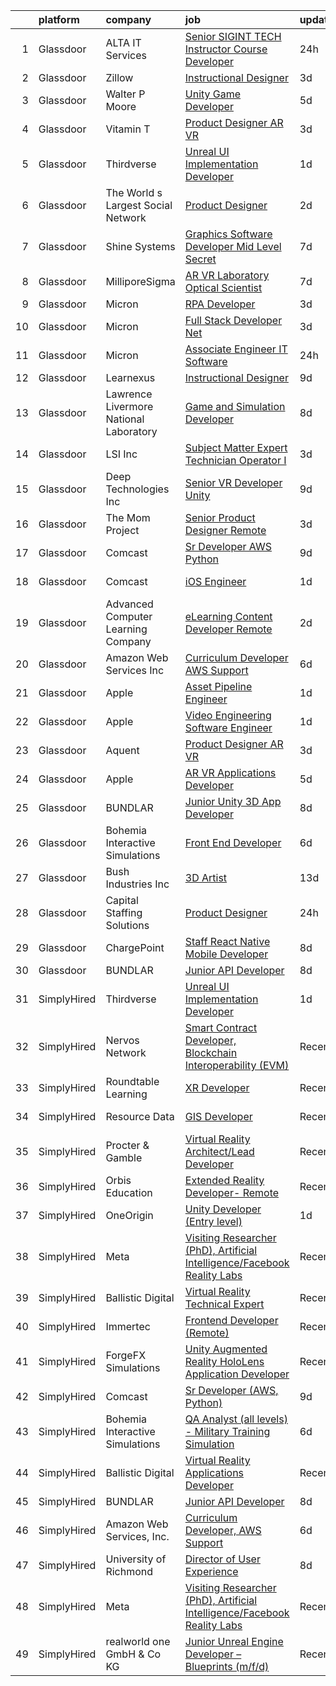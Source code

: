 

|    | platform    | company                                | job                                                                                                                                                                                                                                                                                                                                                                                                                                                                                                                                                                                                                                                                                                                                                                                                                                                                                                                                                                                                                                                                                                                                                                                                                                                                                                                                                                                                                                                                                                                                              | update_time   | location                |
|---:|:------------|:---------------------------------------|:-------------------------------------------------------------------------------------------------------------------------------------------------------------------------------------------------------------------------------------------------------------------------------------------------------------------------------------------------------------------------------------------------------------------------------------------------------------------------------------------------------------------------------------------------------------------------------------------------------------------------------------------------------------------------------------------------------------------------------------------------------------------------------------------------------------------------------------------------------------------------------------------------------------------------------------------------------------------------------------------------------------------------------------------------------------------------------------------------------------------------------------------------------------------------------------------------------------------------------------------------------------------------------------------------------------------------------------------------------------------------------------------------------------------------------------------------------------------------------------------------------------------------------------------------|:--------------|:------------------------|
|  1 | Glassdoor   | ALTA IT Services                       | [Senior SIGINT TECH Instructor Course Developer](https://www.glassdoor.com/partner/jobListing.htm?pos=107&ao=1110586&s=58&guid=00000182009e67768e7d27468a34f72c&src=GD_JOB_AD&t=SR&vt=w&cs=1_f60b4993&cb=1657867757806&jobListingId=1008005974294&cpc=1160948BCBA38B5B&jrtk=3-0-1g809spu0gfr9801-1g809spukimbe800-fee6d6323ca101d2--6NYlbfkN0AXtvPDqDev6liskt-h_3vAUEMM26GmMOlWYCAn-kvNiXTWhOpXUsJAjGAig0pzkvYeHZKeWvOFaAfqADQGpyHvf6i4v3zj1R0WEiOhJwHFdVvEvWnCjDpyz1Ft5GwwGdb5bR5m1-z0iRVqp35gEP_U0PWLXByGaeIjZnZjLCJOeyoAkIRk_TgkLfhmqONYNpcqT9tLdLhGr-2y_PauHfS6kdjYmdVnfpoJZNQBGN4Q_s88XtRNt7W26bxBcaFfdQ-n-V-pwob7h9WX2_rrrm1UyhZxDWDFhFuL5hU-giyNUgd_TEzwI7BpDuEkB7k8P1AE2GSkTdjTORQedAxxoX9qYlJVkK0Uvw5rd7IHWPMoH7TbfN_pgJKqfoIo4B7hAC2sycBbatLHW025lvZWAR_fHbQ3Ye0v4eJyLbddMjTU1fBVGpEFoUhFsfKRoIpPdAdHULOzp0ijuQomBT-Gps0NQomdcVuq7PBE0-Kmj7a_OkpPxMSNb1uY64DfT490bZMKKjY6uNRkAOoLRh_eTeOdydPGDTjyF0vZrnYBNoiQIivDsi3ZbqXW0Oa6lNBLjapJiDwgmxQVO9Mxp-x9D6ZBcYdqIbSaKPF-UcXajpPdze_x78fAgMqq)                                                                                                                                                                                                                                                                                                                                                                                                                                                                                                                                             | 24h           | Washington, DC          |
|  2 | Glassdoor   | Zillow                                 | [Instructional Designer](https://www.glassdoor.com/partner/jobListing.htm?pos=106&ao=1110586&s=58&guid=00000182009e67768e7d27468a34f72c&src=GD_JOB_AD&t=SR&vt=w&cs=1_0719966e&cb=1657867757805&jobListingId=1007997798866&cpc=F41FEAB56D215062&jrtk=3-0-1g809spu0gfr9801-1g809spukimbe800-02819dc45a560418--6NYlbfkN0ANMurRYyPEXg08u6OamUd1Mvhk-zhFSGYIZgoJR86UvYL2v6MoUqae-sD5DnU21vp4mwq425I4rhoRs2TY86WP2ZGxwYggeqRifMfac9_iVUjVLTSmzBiRRHPm-QA6FUEy6rVYqW73YgF-0AnZ1u-lc2kZd_IZkx0fqVwRvq2KMPivu2MOtUEWgMnm8oqoco0X5A8Pr1lyhZEIxOL8xTcB0878g3KN0Fld0hnAv2WHjnFMNckIZDnttkgYlQfu_hKSvKBCBICBNMQba9rUoz_zLNxcwLTYt3JqXeQl8Pk9qqzfMCgu-AoVqahhnS4duIHofAIM0SuMZis9oCnY1nljpOu5kzucVm1uZILTwFFJ4BOeaIeVaPY8rUZAhO3dSSiX3RWRxw1HLri5EOaA8dk7jqA12bBw4qL6iix3R4ixxPQexwUem4BpkPE6EHpTpfOlEbcCkRsj_4Wc35heDYWkJ_8rid_ijjf-8d5oiUeywLZPOETPLPUfrdMGYUCFFxvL7e941f807dSfA_9AOd3XCk1WrCyF4v7cKysXAGA2zp1-ejIX4qjWB9enwvDCjdd9LXTuh_rv6AHdjuoop-D-EIagE9MOEUo4RfRFCOxfLJFmy8vMoyn2LUsiWl3jvgphPOs9cd1Gwy_VGvhRBlmMxm5XXHktPfU4mR-6bykUUQ_fKaCTJbmZbVnU4tJpGNOTZSivX0MeB4k8EU17dwMH9VEzUiQFfPZmf8GVS043LOdlLpeYl4C10ifApE3z6UGARUIHTV1R0XgXbMoR7vTBfRvA6Qp4HyKKAUsVmGKl03NaDtgm9695wxhYCV6zwpNPm_u_hWR1-8f6sExLNAY_eTnWJrNWGl3UGMXchJNVqb8LewKja7YNosl71pLnAEB1ndNHtLoRUJYshsJ2FYnvIrWCc0Vd9q8%3D)                                                                                                                                                                                                                                                       | 3d            | Irvine, CA              |
|  3 | Glassdoor   | Walter P Moore                         | [Unity Game Developer](https://www.glassdoor.com/partner/jobListing.htm?pos=118&ao=1136043&s=58&guid=00000182009e67768e7d27468a34f72c&src=GD_JOB_AD&t=SR&vt=w&cs=1_b1fd9172&cb=1657867757807&jobListingId=1007994178150&jrtk=3-0-1g809spu0gfr9801-1g809spukimbe800-a406b2601580dbc4-)                                                                                                                                                                                                                                                                                                                                                                                                                                                                                                                                                                                                                                                                                                                                                                                                                                                                                                                                                                                                                                                                                                                                                                                                                                                            | 5d            | Houston, TX             |
|  4 | Glassdoor   | Vitamin T                              | [Product Designer  AR   VR](https://www.glassdoor.com/partner/jobListing.htm?pos=112&ao=1110586&s=58&guid=00000182009e67768e7d27468a34f72c&src=GD_JOB_AD&t=SR&vt=w&cs=1_b9f9a0ef&cb=1657867757807&jobListingId=1007998330228&cpc=2CAED5C921A5F994&jrtk=3-0-1g809spu0gfr9801-1g809spukimbe800-1a269cc050b6d1bc--6NYlbfkN0DMrcEu7yrtATojKJA7cEzGQ3FdRGWLh0CZQInL4ECGI6k5tN82kdM0cJmh4vC7GgihDGrZvAwwDqpJs0f8Mc0_J-VMnGLjAnFKz5Coouezc6iO7XA1uYLwXqGsEM93SRBfl1TKeEPWphOPsCnNMoEcXdyh_fe7AiUrCVtXZA5lWAvzZns9uoS1J9W6F6ab6JSLuDTK_QFJlUbesVskx0cNNT4RXF-SQ2K5QnteIuK7g8ejBcb1vdAEcFOXg_L5E7uCWBfFCBUzOQOuyAr6EkujF3MvpY3GZlVGibO1PFmicOJ0KkM2PS86RrIrbQy_8kX_3JUnF8B4TXA2W_IuuRyF6yMsp_pSemW9wSiC84mQLkrKjeGbPjIAg7raN7YK9H5kQiKAV4r_2KLz_k9JeM41nMggRxpRdS3_Z4CT_b2ce8yRccCG4XpTRajkkhtCN4TKlbX7yvKFHwZNObCear4v)                                                                                                                                                                                                                                                                                                                                                                                                                                                                                                                                                                                                                                                                                                                                  | 3d            | New York, NY            |
|  5 | Glassdoor   | Thirdverse                             | [Unreal UI Implementation Developer](https://www.glassdoor.com/partner/jobListing.htm?pos=116&ao=1136043&s=58&guid=00000182009e67768e7d27468a34f72c&src=GD_JOB_AD&t=SR&vt=w&ea=1&cs=1_08fcb2b3&cb=1657867757807&jobListingId=1008003638061&jrtk=3-0-1g809spu0gfr9801-1g809spukimbe800-2670377ed1bb73d7-)                                                                                                                                                                                                                                                                                                                                                                                                                                                                                                                                                                                                                                                                                                                                                                                                                                                                                                                                                                                                                                                                                                                                                                                                                                         | 1d            | Remote                  |
|  6 | Glassdoor   | The World s Largest Social Network     | [Product Designer](https://www.glassdoor.com/partner/jobListing.htm?pos=109&ao=1110586&s=58&guid=00000182009e67768e7d27468a34f72c&src=GD_JOB_AD&t=SR&vt=w&ea=1&cs=1_1dc37d93&cb=1657867757807&jobListingId=1008001053757&cpc=F4EED0218A761C36&jrtk=3-0-1g809spu0gfr9801-1g809spukimbe800-8def4b8b864cc56f--6NYlbfkN0DSgjPPcnEdvoK3uuxfISLALE6pB1FR7YSHOr_tSg5_QGIhoz_2VqUepdcKLBLI_zR620Q-GJD5uIrp5NbNqR5wmhWxnQG_ivvBgZ3SpaXml9ghEHbtCZ2yu9rFuANOOlofkHSInGfXY-n3v_GdRCYaqVwwdksplir2C0_Ky7pj6A3Gad3j5T9cq1exTYdqdbUtw1RDVEEKX24T7OMo4RVQM3fln56fuFVf9bdZy14UVmYyXTDIdLDbG0Y3QOnGwvg9_wj1eXlVsvRdcJGTSzG7r5kS1Anyg1LlhBnN24ZrVrwMasIeEhff1VwuEZ9mrLJ2V2ZBkLOHTHHwcPZictO9hEcVlmbSzrUW1UMjpIiRhyZ0co-PPi34FaJiuDFib0JDbJyuEOwjpU0QelPby72XgNOlYhc9FZbKbgeJnvf0v2BDiJ2Q0FGrCeTqRQk-A2kxBjWPWDePaYmIlVUgydXrWakJd7jaSOVXlRlvogdYh4d-z1ZY_NlLDLfF_fmuVp1VLf41_u96_bLevE-eAP9JgTeZ2KWPc_6Ps84NQ5jSk8sIspTO1BS-BQlx60tiHynfb7bMqWNe-ZFRCzglLRa8)                                                                                                                                                                                                                                                                                                                                                                                                                                                                                                                                                                                                      | 2d            | New York, NY            |
|  7 | Glassdoor   | Shine Systems                          | [Graphics Software Developer  Mid Level   Secret ](https://www.glassdoor.com/partner/jobListing.htm?pos=127&ao=1136043&s=58&guid=00000182009e67768e7d27468a34f72c&src=GD_JOB_AD&t=SR&vt=w&cs=1_b1279b1c&cb=1657867757807&jobListingId=1007991168901&jrtk=3-0-1g809spu0gfr9801-1g809spukimbe800-8b16fb561dcdfd87-)                                                                                                                                                                                                                                                                                                                                                                                                                                                                                                                                                                                                                                                                                                                                                                                                                                                                                                                                                                                                                                                                                                                                                                                                                                | 7d            | Bethesda, MD            |
|  8 | Glassdoor   | MilliporeSigma                         | [AR VR Laboratory Optical Scientist](https://www.glassdoor.com/partner/jobListing.htm?pos=128&ao=1136043&s=58&guid=00000182009e67768e7d27468a34f72c&src=GD_JOB_AD&t=SR&vt=w&cs=1_91921ca0&cb=1657867757807&jobListingId=1007989603593&jrtk=3-0-1g809spu0gfr9801-1g809spukimbe800-7fe69cf6b4430d20-)                                                                                                                                                                                                                                                                                                                                                                                                                                                                                                                                                                                                                                                                                                                                                                                                                                                                                                                                                                                                                                                                                                                                                                                                                                              | 7d            | San Jose, CA            |
|  9 | Glassdoor   | Micron                                 | [RPA Developer](https://www.glassdoor.com/partner/jobListing.htm?pos=117&ao=1136043&s=58&guid=00000182009e67768e7d27468a34f72c&src=GD_JOB_AD&t=SR&vt=w&cs=1_b5f8113d&cb=1657867757807&jobListingId=1007997267370&jrtk=3-0-1g809spu0gfr9801-1g809spukimbe800-6765c2beca78ad24-)                                                                                                                                                                                                                                                                                                                                                                                                                                                                                                                                                                                                                                                                                                                                                                                                                                                                                                                                                                                                                                                                                                                                                                                                                                                                   | 3d            | San Jose, CA            |
| 10 | Glassdoor   | Micron                                 | [Full Stack Developer   Net ](https://www.glassdoor.com/partner/jobListing.htm?pos=126&ao=1136043&s=58&guid=00000182009e67768e7d27468a34f72c&src=GD_JOB_AD&t=SR&vt=w&cs=1_f5a8260a&cb=1657867757807&jobListingId=1007997267393&jrtk=3-0-1g809spu0gfr9801-1g809spukimbe800-572eafd49860764f-)                                                                                                                                                                                                                                                                                                                                                                                                                                                                                                                                                                                                                                                                                                                                                                                                                                                                                                                                                                                                                                                                                                                                                                                                                                                     | 3d            | Manassas, VA            |
| 11 | Glassdoor   | Micron                                 | [Associate Engineer   IT Software](https://www.glassdoor.com/partner/jobListing.htm?pos=125&ao=1136043&s=58&guid=00000182009e67768e7d27468a34f72c&src=GD_JOB_AD&t=SR&vt=w&cs=1_14d95b19&cb=1657867757807&jobListingId=1008005294258&jrtk=3-0-1g809spu0gfr9801-1g809spukimbe800-99a36739e931a6e7-)                                                                                                                                                                                                                                                                                                                                                                                                                                                                                                                                                                                                                                                                                                                                                                                                                                                                                                                                                                                                                                                                                                                                                                                                                                                | 24h           | Boise, ID               |
| 12 | Glassdoor   | Learnexus                              | [Instructional Designer](https://www.glassdoor.com/partner/jobListing.htm?pos=124&ao=1136043&s=58&guid=00000182009e67768e7d27468a34f72c&src=GD_JOB_AD&t=SR&vt=w&ea=1&cs=1_0e0db9c2&cb=1657867757807&jobListingId=1007984912206&jrtk=3-0-1g809spu0gfr9801-1g809spukimbe800-a177e89b1e402d65-)                                                                                                                                                                                                                                                                                                                                                                                                                                                                                                                                                                                                                                                                                                                                                                                                                                                                                                                                                                                                                                                                                                                                                                                                                                                     | 9d            | Remote                  |
| 13 | Glassdoor   | Lawrence Livermore National Laboratory | [Game and Simulation Developer](https://www.glassdoor.com/partner/jobListing.htm?pos=115&ao=1136043&s=58&guid=00000182009e67768e7d27468a34f72c&src=GD_JOB_AD&t=SR&vt=w&cs=1_57ac6e7b&cb=1657867757807&jobListingId=1007987621458&jrtk=3-0-1g809spu0gfr9801-1g809spukimbe800-1cd189374170e207-)                                                                                                                                                                                                                                                                                                                                                                                                                                                                                                                                                                                                                                                                                                                                                                                                                                                                                                                                                                                                                                                                                                                                                                                                                                                   | 8d            | Livermore, CA           |
| 14 | Glassdoor   | LSI  Inc                               | [Subject Matter Expert   Technician Operator I](https://www.glassdoor.com/partner/jobListing.htm?pos=130&ao=1136043&s=58&guid=00000182009e67768e7d27468a34f72c&src=GD_JOB_AD&t=SR&vt=w&cs=1_8feddd1a&cb=1657867757807&jobListingId=1007997554295&jrtk=3-0-1g809spu0gfr9801-1g809spukimbe800-80120b117cb95e3b-)                                                                                                                                                                                                                                                                                                                                                                                                                                                                                                                                                                                                                                                                                                                                                                                                                                                                                                                                                                                                                                                                                                                                                                                                                                   | 3d            | Jacksonville, FL        |
| 15 | Glassdoor   | Deep Technologies Inc                  | [Senior VR Developer  Unity ](https://www.glassdoor.com/partner/jobListing.htm?pos=101&ao=1110586&s=58&guid=00000182009e67768e7d27468a34f72c&src=GD_JOB_AD&t=SR&vt=w&ea=1&cs=1_2d427e90&cb=1657867757803&jobListingId=1007984915587&cpc=723ADC3DFE402989&jrtk=3-0-1g809spu0gfr9801-1g809spukimbe800-53d2659523d2c6c4--6NYlbfkN0DfhRLDY5E7BVY3xhBTAobuSaZ3WR2SqAJ-w4NHeQGDZ4N7kqSqiwTqfZ_rggRmPMq0Gw3DaX67HJkQH-SIadOUZXQbERM4mSu_DyG5PyfUmIR0HOJ9UO89umVKprOg8JGvjRLUGuVwrXAStGLyPtsXW8VqIDeJhc8_fdegCKkQz1HvZVKevxkQtzds-RwF3LS-5nIaNzgQRCehBu_TQ9RJ51qRo4l5UTcTo9_fF02HddtBW176EkQxNvs6f58L9yk4sTts7SuM1i9imJYj_UlnSw03NG3EOAKYjCswQN_rDfMvToBZpYrWoz5wh61eSKQVLa08_kiQVpIMYclZO61o2arAo6uxr6Rlw5sEuTSQXbw9RPHbS5H9SeJy_E1_YHJQrEBd3eEtb5oFSkJ7uD3JM1-ineQwZp4QkN-ycBVAjLI7c9cuKYEu3QnTAETHNLMz-mNSjbicD2MgJyM3kzuGo2H5kXupdTKRn6t4aNbGhiGA_X7C_eQhJ_-okogBU-s%3D)                                                                                                                                                                                                                                                                                                                                                                                                                                                                                                                                                                                                                                                                             | 9d            | Remote                  |
| 16 | Glassdoor   | The Mom Project                        | [Senior Product Designer  Remote ](https://www.glassdoor.com/partner/jobListing.htm?pos=108&ao=1110586&s=58&guid=00000182009e67768e7d27468a34f72c&src=GD_JOB_AD&t=SR&vt=w&cs=1_76046087&cb=1657867757806&jobListingId=1007998781731&cpc=48B9F4758953335C&jrtk=3-0-1g809spu0gfr9801-1g809spukimbe800-a77114146fb9e5db--6NYlbfkN0BDp_epf89aHDQhKpPegNJQ_ldQpEFZQsM9OcONMGxWx6pU56EKHF58QjVdAUvn2gUcIvF7KOJmFC3xBX3ruxTL4N84UkJh49LFVaxl-kh8xk6M6bdG2r327xVBoGyxpNZABggSh4scsTz_LA-DYHGU9_uPeUiwGqmWm3GibuFtYt_lxToxcqYbJLKs6Z_ljF8BNkQqmzt758GGZb55-E2aI7WrNvYzKlGxwE2vJPG6ZKl-DShUz6tJg-jcpvoW8AlWaTtnTw5V2EOyXJo5PG0aMUk0hG1ViBe3wdd2OoY5Q3ChwE5lUDiC3-0RTiNNxpdpTbgga2c5DA473iCgtc38OEM6IiKltma8_zyTvrapIAQJoJghbRFiHJZSzhuC9fR4hVeQaUtWpQfi6gtmr3FZUPfPNMNLL3GEcTQHiDrwDAF6Mp1qGWBccJQmgcJ-JL6g1Oklq-1Z-QEXHy9iNMhzflyZ8_gfEZ6PZa9sYUmjPE3pVvpNnOKBUC9a5OEUBwdfWC6yoGEBcIKpAUAPSZmtgmfyLVjiCCupVs76gVMGHUwM5IgCqrOy8QYkCQWt2Wg0XvzyiAK62A%3D%3D)                                                                                                                                                                                                                                                                                                                                                                                                                                                                                                                                                                                               | 3d            | New York, NY            |
| 17 | Glassdoor   | Comcast                                | [Sr Developer  AWS  Python ](https://www.glassdoor.com/partner/jobListing.htm?pos=102&ao=1110586&s=58&guid=00000182009e67768e7d27468a34f72c&src=GD_JOB_AD&t=SR&vt=w&cs=1_68f9ae22&cb=1657867757802&jobListingId=1007985860227&cpc=87A0A889578C8297&jrtk=3-0-1g809spu0gfr9801-1g809spukimbe800-bcae0c6d334d5011--6NYlbfkN0Cj-KmZPsf9w80C8b1WzNVrlanjD2SXJjxuCbUWHsXPZlTAgGmdtIUzoKTi6fK6WvY6sxk7xe5mlX1N1Sy-6km0CefS0Rvive94Kj_yXslyaygsDRgi1XdKBS3NCAfu-thGUSRN7xKc-UvE-8ePBP6HfAOj-aZFGbY09eQrBqGux4fXa_ZZ5Vjx02swMsTBCrR_2XmX71muuS8baDr3dsi0Nza3zSSNHIDxP35Q1BY020-9EQxx5fKX_c0-QetYrEFyOhRPPDh8DRGQSl-Nc_qnTcGUSllNhHGr4gZHD_LqOpiasOsgM0mSbzsa3pP4zAlUxNIzDrOoynfARljwfgE9TQcb74lS_A8jKy2BEkyu9d-r51kEZZHcRrydrzNCYSv0G8jKqyYixHBMiT9xRK2dgFP1SvwERWFFJmhEnrNzRhzLMgXDpoNAQDnlm09sW9_B_HGM-PYDpYB9GcUYTtg7vRjePLn9xeTd7gIyKHRqPVQv6ZvDrqkgi288EBG4yFYhfGAQQYolvSFGamJ5Scm1sTrSz1DaT908osdmD-D7HCT6B7ZYYCrC7ZIgJQadxmbzi1xdZjQLLFeUrkF5qagscUQ5huq8c2JRwXNCKR7Xa26b2h-YZRlQzcqIcM5PdmVtISy3lSsupyMYei2EsqGcOpsy32WR2jyf9xa8Fe0m6VvX6zv8SUyJGn-Ku59m5fkm6n3IaIKzE1I0qV9upa3S4mAzXHBZNif0jM_wePpm63jWTJ_yNvFYhUiN46Z53lRUxDEWME9P_rrWS78N2lKhF8MqEwVgpnB7ZxrOCSbuEXvpE2KTYG7Z_2di8bOAL_A8VvGoZEI1h5TJyqxE5ktkufDHSb8BgXt9ufnrPFLDyZGFX5EN5rwsuwuasdqunsrFk_UgushHYiSK3cJ8QHKigDGrrqi2qP2ZApdxbIogGLGkf6FftfaA3H9oM9SPD8fFhZbzS7_qze4S-q4jdeLHslziG8R3Jm6EzL_FQMQLtYw9GcFwelCIerumnJzBocj0wE1fXWKRY3e3Ve-e8TBYgVbRQ0UQ3xFNqRzmOHcSBe3EJjfXSe6k9c2gM10DbLNezan8QOdHRjQd2hmKWBcq3hIxRBEGIbys1Wl2Djxacxc2ajwa7mxrsf4Q9BDoilvrCspuSpyROi_qWAd3byNy) | 9d            | Philadelphia, PA        |
| 18 | Glassdoor   | Comcast                                | [iOS Engineer](https://www.glassdoor.com/partner/jobListing.htm?pos=103&ao=1110586&s=58&guid=00000182009e67768e7d27468a34f72c&src=GD_JOB_AD&t=SR&vt=w&cs=1_57f0b879&cb=1657867757803&jobListingId=1008003611074&cpc=280AB1FAEDD8D536&jrtk=3-0-1g809spu0gfr9801-1g809spukimbe800-383328469f0bdfd0--6NYlbfkN0Cj-KmZPsf9w80C8b1WzNVrlanjD2SXJjxuCbUWHsXPZlTAgGmdtIUzoKTi6fK6Wvbm-z6MuMd0isYz243yNcA9pOHg6ifu2F8_3dtP6seVg6bjCBSArHLFtt3fAky5_J5GfYRCe8hyHtyXshKbn8KoqWP3f-77mf_-mQULLAhKjSb5h5YUgEiZTH8-q2SxxjvaHB4ilgfJNN0UkugR-czPGYv7AAdxXCYoTdpJAS5LedUnAM5LaGiF0voB4veP2W9riN1VpihIubDaFKYat7IDHRqRztlRBY8tztIxEmwY7QUf5Y1o-R4swGA2yLOBFn9W-DwdYcAMuQKS2mgNyNyOG4qr0FJtVvX8PgjJytNFlGgAoBu2nmjdz9Ub-xs9AEM-wbmV28khelZpXIkKItmYXsMO-2bGq40E9-VC0CK24jgGG5xrU70IWP9ko0BU06Yo2W9gSNOWUESl5ulVYzFu8KtPv4sWU4vZzqpsReJ4dElnrwQ0s3AdnhcfEDuMbrzuk46EdeZ_Z7Pm8zyXdBhBhGW0Y10KKTANPRJAgooLsSYFH_Rn7RawafMv-VbRZU_NZ920PaaO-FDfw-JJTfc21zDYjxyK1ZlbKxIFPtBZanyuJN6hmS5P-jTKpgSIwPdZsN_xiX2NGTAmYo9u5ALuIphM9EshRSaAEIDtm0oRnkq0dO8t1sGV2tli6kSZyeBKaZHb4QIJDwh7e4g65TpC_P1nfEojd17GBT4VNyqJUS8y9jUA31pSBj5xI8f4aFL_-yfg0ouf4Y5s4PwRe1FTld5oHgjxL1PNqtXsF2lmErcmWvAqwjuw6JN9I65lw8kSQd9dEisg99pNtau2G50HTKcO7CqO6iQZL2CZ3YgIpqITYSVweFZXwCcK_LUcgzTaCWfKa5gqTwlrzPOLWZuPZtENV0cbdpgsPgnrnt2i6KvqaaUKIywCwnuk6VfKGxQusN3VDViCkKa-qZjf9yF-yW-66T2NdNrASjM9BV-qdfa8RdaNVXMeRtK9q5KjsA_6TDtd513Ime5n6LY4o3Zk7oghPdaSrwhElSIYK4l5xsMtQy9iizsEhSvp1J9WTPvMvxl8Wk_0Enm5cQafHu3ohvVVFx_ud_Ld6s9zm1np1G835LpsozqIbWxLmipMY9zXgNzm_FQH5w%3D%3D)                   | 1d            | Philadelphia, PA        |
| 19 | Glassdoor   | Advanced Computer Learning Company     | [eLearning Content Developer  Remote  ](https://www.glassdoor.com/partner/jobListing.htm?pos=114&ao=1136043&s=58&guid=00000182009e67768e7d27468a34f72c&src=GD_JOB_AD&t=SR&vt=w&ea=1&cs=1_1b9fcda3&cb=1657867757807&jobListingId=1008000784696&jrtk=3-0-1g809spu0gfr9801-1g809spukimbe800-e77e1058c18c2e89-)                                                                                                                                                                                                                                                                                                                                                                                                                                                                                                                                                                                                                                                                                                                                                                                                                                                                                                                                                                                                                                                                                                                                                                                                                                      | 2d            | Remote                  |
| 20 | Glassdoor   | Amazon Web Services  Inc               | [Curriculum Developer  AWS Support](https://www.glassdoor.com/partner/jobListing.htm?pos=120&ao=1136043&s=58&guid=00000182009e67768e7d27468a34f72c&src=GD_JOB_AD&t=SR&vt=w&cs=1_7aebdf78&cb=1657867757807&jobListingId=1007993476834&jrtk=3-0-1g809spu0gfr9801-1g809spukimbe800-0d052afa27f6d646-)                                                                                                                                                                                                                                                                                                                                                                                                                                                                                                                                                                                                                                                                                                                                                                                                                                                                                                                                                                                                                                                                                                                                                                                                                                               | 6d            | Remote                  |
| 21 | Glassdoor   | Apple                                  | [Asset Pipeline Engineer](https://www.glassdoor.com/partner/jobListing.htm?pos=104&ao=1110586&s=58&guid=00000182009e67768e7d27468a34f72c&src=GD_JOB_AD&t=SR&vt=w&cs=1_f4485c24&cb=1657867757803&jobListingId=1008004162546&cpc=334ABAF5D42DC775&jrtk=3-0-1g809spu0gfr9801-1g809spukimbe800-a3f90180431c5a9b--6NYlbfkN0BvKrLyj5gPmtZO9T8euul8TCxuuKNOtzRJOomxnwSEodTz2Bc-sPZl29JElYHfcoRaoBqJmE8MfvDakw9bHT77HkWlWByvk-Ns8VqnsCtWBdtRfYKiR3rvyd64oJn0-eZ_NqI5qTymcXHNRVV4CY8ZYb0ZzVq0XDYawL-2gcYNneBmz49HCEklFqzxltKSBH4_4fLQKlgcFNFcXea7Cncc0kpMX1VIk27NWSERFwCosEk7VgfUoJDhsUwERaZtO5BFbnEs-A7BcKyC-JmoYjcbMm_MHgw4xidYH_76MKelZhWeVtbYZDRAI57oWPSwaQZSqy_QQz3309r6ci9bEDbNPM7tQK4t2CSGJ9vk3MHT3MnqC6nFQdU0Vq81REOuMg5RM6b_8B_Bsr1GaiBA39d_IsyXbIpeuVitIEIEokhGE2_O5-HiRufjSPdOdQoVoQfUB5R99Ox7CTT3nhXCqaFPrQQ6BI6BKzCs3GdIr2FxiUz1xsmzfmtdJUb_lgTe3KQrPaFIW4cy95FQttHCb56DY12mUEylbDYx735ti8Rf6HFLzNJBMQZgRmibL6thDe86qRwoIdPz0RzwqW02-oHsD-4DMY729jblhKQnqMhmPihlfQE9uCeSjIf7h5UKBrm_JUnnt3h9zG4q0OyA5ux3XzGzZa3tc6hfKyNOw3aMHLr48AwahiH2iN2AozsetbBoZrjQjEp6HjU-9LefYU9NCA0pWIfrzKP4XAR7ViVUl04kh6q5caGiO0P9cX4okP2atdzz0BFShoSQ5I2lworzjvWswu81xWUyr-7FOOQCPfjI--xdJjbpccqdkbzVBdBK9Z7Cf8_sBatnFUHoo1HhwtuEGs6mN3VfFzNo3OlEOihnI37ed8_26pVXfCG2zVKrqQ89yJzVXQpd8zhjjCRA189_JjMbvz0gpqtu02ZC0XAQDVYQb5F28OQDEC6cWyUeo0oFD9uCvw%3D%3D)                                                                                                                                                                                                        | 1d            | Culver City, CA         |
| 22 | Glassdoor   | Apple                                  | [Video Engineering   Software Engineer](https://www.glassdoor.com/partner/jobListing.htm?pos=129&ao=1136043&s=58&guid=00000182009e67768e7d27468a34f72c&src=GD_JOB_AD&t=SR&vt=w&cs=1_5f0d9bd1&cb=1657867757807&jobListingId=1008002389175&jrtk=3-0-1g809spu0gfr9801-1g809spukimbe800-47ee3a2ec52d1411-)                                                                                                                                                                                                                                                                                                                                                                                                                                                                                                                                                                                                                                                                                                                                                                                                                                                                                                                                                                                                                                                                                                                                                                                                                                           | 1d            | Cupertino, CA           |
| 23 | Glassdoor   | Aquent                                 | [Product Designer  AR   VR](https://www.glassdoor.com/partner/jobListing.htm?pos=110&ao=1110586&s=58&guid=00000182009e67768e7d27468a34f72c&src=GD_JOB_AD&t=SR&vt=w&cs=1_4e3bbb41&cb=1657867757807&jobListingId=1007998491933&cpc=FD1C1DA32C38CFA7&jrtk=3-0-1g809spu0gfr9801-1g809spukimbe800-1d23e77644edf626--6NYlbfkN0DMrcEu7yrtATojKJA7cEzGQ3FdRGWLh0CZQInL4ECGI9gD0Wolx9R2v-Aex0-GK07yLb22Oo4hSqYzWL4CDf19YJQ66saKoNYoEcfF3auJ37A8RnAxHowMz_XxCTMgua6Rqirev6ST2yGddkEOZVKhcBNctDyP-FQzAzxrKdAOG9MXFo6XRgCsLCL-9VQPMHn7VHFpOQAe2sN_qpQlcrCS897We4ykoWjJx6MRIQaUo8SQIRPDa_ixzWyN3lqhxI2MiAC32fY-7AMCqlZF4gyaxNCXRM_C6NGmUI1UuoN0NqPxPFT5tHnKnZpisQWbiaRgkSbBcvTW5GniGQh9ZRs80rmnH2lx0u5AhqidUX_j4n_ItHsEu3zK7_5VmGsstO6GIy4Hf0k85Lr_JJBTEtLqdlvmfji-ZIlS_Im2egtLxPp5Z6czVS82dmTHaWJmjJmdVXPpjMqasw%3D%3D)                                                                                                                                                                                                                                                                                                                                                                                                                                                                                                                                                                                                                                                                                                                                      | 3d            | New York, NY            |
| 24 | Glassdoor   | Apple                                  | [AR VR Applications Developer](https://www.glassdoor.com/partner/jobListing.htm?pos=105&ao=1110586&s=58&guid=00000182009e67768e7d27468a34f72c&src=GD_JOB_AD&t=SR&vt=w&cs=1_d778e2e4&cb=1657867757804&jobListingId=1007994891462&cpc=AC285F3A3ECA6BB0&jrtk=3-0-1g809spu0gfr9801-1g809spukimbe800-15adf13a267b7ee5--6NYlbfkN0BvKrLyj5gPmtZO9T8euul8TCxuuKNOtzRJOomxnwSEodTz2Bc-sPZlbtkML8D-m4qO4tenHzNlb7E2qJGfEyi-pL3ya1mCfx4mIE81vJ-_0NUs_GDhmArWDmFns1206buQWsG-nkoYsR4TWoGSK0mR_xd7k5MLJckPV9qEvYYh3dPmmAz1KR1kkMXlfQQtzlG-49qC5Qub6Ju_5jTAwY8vuCpyrm-OKPxUFpGy5GVXCKLhRcKWYtwFUhzUn4DuCSZX5uctWMTHNri-P0JFsYRHGQVrp_kWo-YtibtUzx1rY5oMje6EKyuulA-Vnktcww9fpTBLKQM0YFNSTBx4hEf7Md7xcanUz8KGmjft8ceIajaJrA-kPGQq0u4caNs365m58NgCG8iXvN9Jm186D636dE96R8B6wAvgKradK1R46f0pIUhLwHZ3DjViVUCJr8jO5SHIUe6WE_La_E6cNn-DsUdnPcB2NlIzvHbPIM8-SKFlQK-GAuaXwTyIPubq87vp-gc02g-TofzqdlsUzeM06NZCXaD7JK8rVXKtsUYvCN4CDTRw3iKKddphsLSx3fOgZiS5pEfLKZosq9s3wpL3IvhLQzsofTCqsPXtaVA7D_H7tzZMOjYBcLEHKvA52aQJW3_JcabPJdvQlKc2P-tGtTpAcd7soUjg7_OVxK25cnPlFxJrEp23p_1Fu0SBNxoto-_XbBEEgFPGMltOjW1rBtcCbA_u4BXPQLbHUpePr3v3ISJrx06kEFk6acml5664W_Q91hfRD4wPzxVYn-1OUDcVQTSAqM-YebXOqIl_UelkUhbv_6iV4ws0j6W6an0apQpsmvBkKQ_Zct5QmFipvwXwDr5lhZ_6CreLtDDdMhNCj959bBWG2iMJ5FSjMvieqtVox1o1_w3ZRwz9O0xY0600NfuR51aBEdDGdYKgNpw07Oe4Mdz4Jh32q3a4FSjXmf60js-zBA%3D%3D)                                                                                                                                                                                                   | 5d            | Boulder, CO             |
| 25 | Glassdoor   | BUNDLAR                                | [Junior Unity 3D App Developer](https://www.glassdoor.com/partner/jobListing.htm?pos=121&ao=1136043&s=58&guid=00000182009e67768e7d27468a34f72c&src=GD_JOB_AD&t=SR&vt=w&cs=1_b863164f&cb=1657867757807&jobListingId=1007986583896&jrtk=3-0-1g809spu0gfr9801-1g809spukimbe800-50f9f1a49298fc1d-)                                                                                                                                                                                                                                                                                                                                                                                                                                                                                                                                                                                                                                                                                                                                                                                                                                                                                                                                                                                                                                                                                                                                                                                                                                                   | 8d            | Chicago, IL             |
| 26 | Glassdoor   | Bohemia Interactive Simulations        | [Front End Developer](https://www.glassdoor.com/partner/jobListing.htm?pos=122&ao=1136043&s=58&guid=00000182009e67768e7d27468a34f72c&src=GD_JOB_AD&t=SR&vt=w&ea=1&cs=1_60262fa1&cb=1657867757807&jobListingId=1007993437224&jrtk=3-0-1g809spu0gfr9801-1g809spukimbe800-995f31a953b0bb43-)                                                                                                                                                                                                                                                                                                                                                                                                                                                                                                                                                                                                                                                                                                                                                                                                                                                                                                                                                                                                                                                                                                                                                                                                                                                        | 6d            | Pittsburgh, PA          |
| 27 | Glassdoor   | Bush Industries  Inc                   | [3D Artist](https://www.glassdoor.com/partner/jobListing.htm?pos=119&ao=1136043&s=58&guid=00000182009e67768e7d27468a34f72c&src=GD_JOB_AD&t=SR&vt=w&ea=1&cs=1_ccd78d06&cb=1657867757807&jobListingId=1007977275239&jrtk=3-0-1g809spu0gfr9801-1g809spukimbe800-0ec8095e828bd05b-)                                                                                                                                                                                                                                                                                                                                                                                                                                                                                                                                                                                                                                                                                                                                                                                                                                                                                                                                                                                                                                                                                                                                                                                                                                                                  | 13d           | Remote                  |
| 28 | Glassdoor   | Capital Staffing Solutions             | [Product Designer](https://www.glassdoor.com/partner/jobListing.htm?pos=111&ao=1110586&s=58&guid=00000182009e67768e7d27468a34f72c&src=GD_JOB_AD&t=SR&vt=w&ea=1&cs=1_ea060985&cb=1657867757807&jobListingId=1008005381235&cpc=AC285F3A3ECA6BB0&jrtk=3-0-1g809spu0gfr9801-1g809spukimbe800-e2faf904e0a13de2--6NYlbfkN0AHXq2vAVwR3IH7wgnTMdWCa3HguypIXx0DFudX-u0zu6XSU0N9gDGCMsnO9yvyAfOfB2j3U4NyxGtCESERZQ2E0_pDpnZdZQGslRkoPtng8CGZ65eClilex5wLqze4zmsjwzhZoPuecb2RvaqU5mxa7y6R966dpa-T_PE9xVmDCEGRgy9wHadypLPCJOWssScKuGtTUD3No_yQxSLWqQetRCPAj30zOMfrWopkOTD04I_h0AUhS3eHtQC9pW-jj0reurlJ7OBgfL1f-_HwX_I4OtdyjL2vNxevTLecdj3LSPsVyMKl1JzTwYNo2U1r0g40i0ekJ8v3K_ZGCTZcDh4zl-nPHM9g6QIsbWp2XViMsz8qzovoY-1lQ3D3e-SMENx0oVh6RntdQ59vlLA4U-shksce7kZoi6sevp67WLmPhUe6qghR12nPSetYkTJOowEK3LK6LXh82wDYHfEWlt6_Z6UXuRVmk9D-z1z3BwFLmvgwFpHUo2Of0U2BjMbhkptWgPdqGQsV5wWpYeDT_hpL)                                                                                                                                                                                                                                                                                                                                                                                                                                                                                                                                                                                                                                                                      | 24h           | New York, NY            |
| 29 | Glassdoor   | ChargePoint                            | [Staff React   Native Mobile Developer](https://www.glassdoor.com/partner/jobListing.htm?pos=113&ao=1136043&s=58&guid=00000182009e67768e7d27468a34f72c&src=GD_JOB_AD&t=SR&vt=w&cs=1_ec0c6523&cb=1657867757807&jobListingId=1007987974480&jrtk=3-0-1g809spu0gfr9801-1g809spukimbe800-eecd25886758d456-)                                                                                                                                                                                                                                                                                                                                                                                                                                                                                                                                                                                                                                                                                                                                                                                                                                                                                                                                                                                                                                                                                                                                                                                                                                           | 8d            | Campbell, CA            |
| 30 | Glassdoor   | BUNDLAR                                | [Junior API Developer](https://www.glassdoor.com/partner/jobListing.htm?pos=123&ao=1136043&s=58&guid=00000182009e67768e7d27468a34f72c&src=GD_JOB_AD&t=SR&vt=w&cs=1_7650081f&cb=1657867757807&jobListingId=1007986583910&jrtk=3-0-1g809spu0gfr9801-1g809spukimbe800-bfbacfb04bfee550-)                                                                                                                                                                                                                                                                                                                                                                                                                                                                                                                                                                                                                                                                                                                                                                                                                                                                                                                                                                                                                                                                                                                                                                                                                                                            | 8d            | Chicago, IL             |
| 31 | SimplyHired | Thirdverse                             | [Unreal UI Implementation Developer](https://www.simplyhired.com/job/WmqI8mBiNAz8EX_KdqIIDs3ugCaapwNTyT0GgM57mP3anRcMuyJvVQ?q=virtual+reality+developer)                                                                                                                                                                                                                                                                                                                                                                                                                                                                                                                                                                                                                                                                                                                                                                                                                                                                                                                                                                                                                                                                                                                                                                                                                                                                                                                                                                                         | 1d            | Remote                  |
| 32 | SimplyHired | Nervos Network                         | [Smart Contract Developer, Blockchain Interoperability (EVM)](https://www.simplyhired.com/job/v21UCP1Ykrd2se4y_7OKFdLBtlh4CJ_UocufbrvQOMgKygn2Vu8jhg?q=virtual+reality+developer)                                                                                                                                                                                                                                                                                                                                                                                                                                                                                                                                                                                                                                                                                                                                                                                                                                                                                                                                                                                                                                                                                                                                                                                                                                                                                                                                                                | Recently      | Remote                  |
| 33 | SimplyHired | Roundtable Learning                    | [XR Developer](https://www.simplyhired.com/job/wOQuZ9koRYUSm1hEeqD5cBAg2gv6ZaNx9lP6DooZsrvy6adzC62lYg?q=virtual+reality+developer)                                                                                                                                                                                                                                                                                                                                                                                                                                                                                                                                                                                                                                                                                                                                                                                                                                                                                                                                                                                                                                                                                                                                                                                                                                                                                                                                                                                                               | Recently      | Chagrin Falls, OH       |
| 34 | SimplyHired | Resource Data                          | [GIS Developer](https://www.simplyhired.com/job/eXXuhMZMZ4yMTgUzAOzQkne5Y_sICI7f7-JWYH96olJep409Sjs1KQ?q=virtual+reality+developer)                                                                                                                                                                                                                                                                                                                                                                                                                                                                                                                                                                                                                                                                                                                                                                                                                                                                                                                                                                                                                                                                                                                                                                                                                                                                                                                                                                                                              | Recently      | Anchorage, AK           |
| 35 | SimplyHired | Procter & Gamble                       | [Virtual Reality Architect/Lead Developer](https://www.simplyhired.com/job/ozw_teaUirzci8ByWJu9iJSHaYKMrV4oho_I6L3xx-RWfhmJLo4BAw?q=virtual+reality+developer)                                                                                                                                                                                                                                                                                                                                                                                                                                                                                                                                                                                                                                                                                                                                                                                                                                                                                                                                                                                                                                                                                                                                                                                                                                                                                                                                                                                   | Recently      | Cincinnati, OH          |
| 36 | SimplyHired | Orbis Education                        | [Extended Reality Developer- Remote](https://www.simplyhired.com/job/Y21ML8RjVmSCeNvpUvOJMILJ70AruJqmZ3RJEvV60jwUDcWHIqRgdw?q=virtual+reality+developer)                                                                                                                                                                                                                                                                                                                                                                                                                                                                                                                                                                                                                                                                                                                                                                                                                                                                                                                                                                                                                                                                                                                                                                                                                                                                                                                                                                                         | Recently      | Indianapolis, IN        |
| 37 | SimplyHired | OneOrigin                              | [Unity Developer (Entry level)](https://www.simplyhired.com/job/S1fkfTVwLBIkaZMoNyltL8mr5PGAyoMnX67GlXliptvZdvJaLVYHHg?q=virtual+reality+developer)                                                                                                                                                                                                                                                                                                                                                                                                                                                                                                                                                                                                                                                                                                                                                                                                                                                                                                                                                                                                                                                                                                                                                                                                                                                                                                                                                                                              | 1d            | Norwalk, CT             |
| 38 | SimplyHired | Meta                                   | [Visiting Researcher (PhD), Artificial Intelligence/Facebook Reality Labs](https://www.simplyhired.com/job/pdA324mR7fDfLBEZe5h2L_ry9gvF640FXHUyqD7YUXVQF8u-RiQk1A?q=virtual+reality+developer)                                                                                                                                                                                                                                                                                                                                                                                                                                                                                                                                                                                                                                                                                                                                                                                                                                                                                                                                                                                                                                                                                                                                                                                                                                                                                                                                                   | Recently      | Pittsburgh, PA          |
| 39 | SimplyHired | Ballistic Digital                      | [Virtual Reality Technical Expert](https://www.simplyhired.com/job/3_Z9PvPR1KdAK9FvakgJUX5eoOunP3Vdusvs2xDkQg0VEPa7Ew4k8g?q=virtual+reality+developer)                                                                                                                                                                                                                                                                                                                                                                                                                                                                                                                                                                                                                                                                                                                                                                                                                                                                                                                                                                                                                                                                                                                                                                                                                                                                                                                                                                                           | Recently      | Williamsburg, VA        |
| 40 | SimplyHired | Immertec                               | [Frontend Developer (Remote)](https://www.simplyhired.com/job/YT5UPGaMqmLFVW6Bf-7Gadd_T3HkDeiPjXQ8dzI_fh5FEsy8cMrj5A?q=virtual+reality+developer)                                                                                                                                                                                                                                                                                                                                                                                                                                                                                                                                                                                                                                                                                                                                                                                                                                                                                                                                                                                                                                                                                                                                                                                                                                                                                                                                                                                                | Recently      | United States           |
| 41 | SimplyHired | ForgeFX Simulations                    | [Unity Augmented Reality HoloLens Application Developer](https://www.simplyhired.com/job/B57CKuMHiLAowz6F36Bn81d5fjPdIOPLau78tKhABCGYyjNZ7ZKgzw?q=virtual+reality+developer)                                                                                                                                                                                                                                                                                                                                                                                                                                                                                                                                                                                                                                                                                                                                                                                                                                                                                                                                                                                                                                                                                                                                                                                                                                                                                                                                                                     | Recently      | Remote                  |
| 42 | SimplyHired | Comcast                                | [Sr Developer (AWS, Python)](https://www.simplyhired.com/job/EbU8Va7ds2hybH-LhH87VYrIokvPhARrjoTIYyyFyCfvh7D_2KnFrg?q=virtual+reality+developer)                                                                                                                                                                                                                                                                                                                                                                                                                                                                                                                                                                                                                                                                                                                                                                                                                                                                                                                                                                                                                                                                                                                                                                                                                                                                                                                                                                                                 | 9d            | Philadelphia, PA        |
| 43 | SimplyHired | Bohemia Interactive Simulations        | [QA Analyst (all levels) - Military Training Simulation](https://www.simplyhired.com/job/wqS96pJ_Jtni-LMV7w05q2EpNn3Ukzn2gzHNaC6qzTmkdMHpT25nCg?q=virtual+reality+developer)                                                                                                                                                                                                                                                                                                                                                                                                                                                                                                                                                                                                                                                                                                                                                                                                                                                                                                                                                                                                                                                                                                                                                                                                                                                                                                                                                                     | 6d            | Orlando, FL +1 location |
| 44 | SimplyHired | Ballistic Digital                      | [Virtual Reality Applications Developer](https://www.simplyhired.com/job/lBawErp-BqBKAThpKFtvsOhq3maz3qc7kXbGO0MHNmiTxtfU6ifsOQ?q=virtual+reality+developer)                                                                                                                                                                                                                                                                                                                                                                                                                                                                                                                                                                                                                                                                                                                                                                                                                                                                                                                                                                                                                                                                                                                                                                                                                                                                                                                                                                                     | Recently      | Williamsburg, VA        |
| 45 | SimplyHired | BUNDLAR                                | [Junior API Developer](https://www.simplyhired.com/job/cvVj6Nt0NnQXEsyKlZwgV5VaVk9Zl472Im047SNHC70pvkcXoomwQQ?q=virtual+reality+developer)                                                                                                                                                                                                                                                                                                                                                                                                                                                                                                                                                                                                                                                                                                                                                                                                                                                                                                                                                                                                                                                                                                                                                                                                                                                                                                                                                                                                       | 8d            | Chicago, IL             |
| 46 | SimplyHired | Amazon Web Services, Inc.              | [Curriculum Developer, AWS Support](https://www.simplyhired.com/job/vcHD9yWsqJ3qCtAW7Gp1clgmQPWDbTzBte-yBoFZAkHpxVtN7m_nTg?q=virtual+reality+developer)                                                                                                                                                                                                                                                                                                                                                                                                                                                                                                                                                                                                                                                                                                                                                                                                                                                                                                                                                                                                                                                                                                                                                                                                                                                                                                                                                                                          | 6d            | Remote +1 location      |
| 47 | SimplyHired | University of Richmond                 | [Director of User Experience](https://www.simplyhired.com/job/mLCi1dDW-s_P6PgoGgSi3L3CoKJcF-3vzbESDGuXrsq43efcGb67wQ?q=virtual+reality+developer)                                                                                                                                                                                                                                                                                                                                                                                                                                                                                                                                                                                                                                                                                                                                                                                                                                                                                                                                                                                                                                                                                                                                                                                                                                                                                                                                                                                                | 8d            | Richmond, VA            |
| 48 | SimplyHired | Meta                                   | [Visiting Researcher (PhD), Artificial Intelligence/Facebook Reality Labs](https://www.simplyhired.com/job/zzGgDvrtmywuBN1TfGN_pKGshoic1hLf46P7ZpftwSMXQ5Mxw4sKaA?q=virtual+reality+developer)                                                                                                                                                                                                                                                                                                                                                                                                                                                                                                                                                                                                                                                                                                                                                                                                                                                                                                                                                                                                                                                                                                                                                                                                                                                                                                                                                   | Recently      | Pittsburgh, PA          |
| 49 | SimplyHired | realworld one GmbH & Co KG             | [Junior Unreal Engine Developer – Blueprints (m/f/d)](https://www.simplyhired.com/job/H2rlpjI94ByxelMAay-okMt8W8U885ZFqKmTh28cY0jZYYBO0O0Mwg?q=virtual+reality+developer)                                                                                                                                                                                                                                                                                                                                                                                                                                                                                                                                                                                                                                                                                                                                                                                                                                                                                                                                                                                                                                                                                                                                                                                                                                                                                                                                                                        | Recently      | Remote                  |